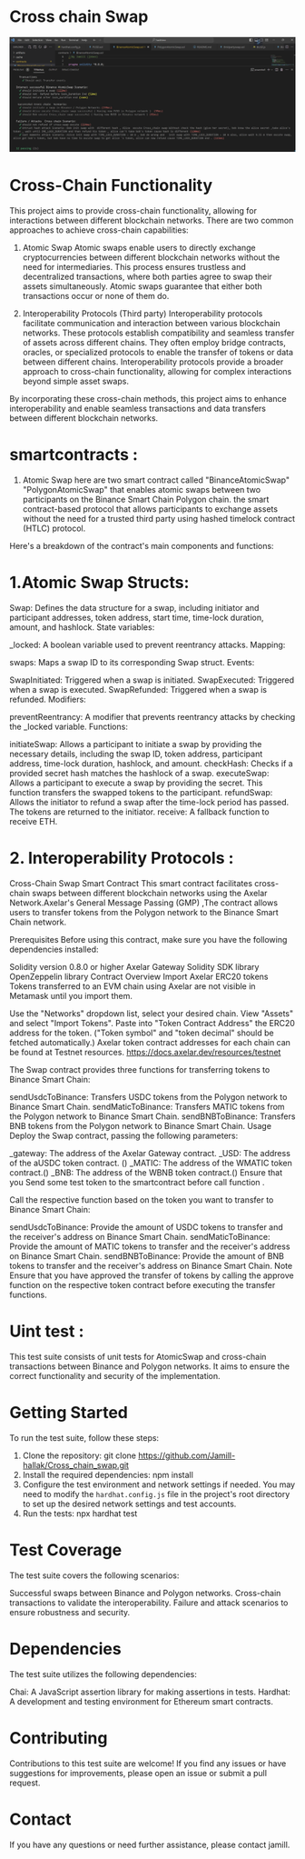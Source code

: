 # Cross chain Swap
![Example Image](hash1.png)

# Cross-Chain Functionality 

This project aims to provide cross-chain functionality, allowing for interactions between different blockchain networks. There are two common approaches to achieve cross-chain capabilities:

1. Atomic Swap
Atomic swaps enable users to directly exchange cryptocurrencies between different blockchain networks without the need for intermediaries. This process ensures trustless and decentralized transactions, where both parties agree to swap their assets simultaneously. Atomic swaps guarantee that either both transactions occur or none of them do.

2. Interoperability Protocols (Third party)
Interoperability protocols facilitate communication and interaction between various blockchain networks. These protocols establish compatibility and seamless transfer of assets across different chains. They often employ bridge contracts, oracles, or specialized protocols to enable the transfer of tokens or data between different chains. Interoperability protocols provide a broader approach to cross-chain functionality, allowing for complex interactions beyond simple asset swaps.

By incorporating these cross-chain methods, this project aims to enhance interoperability and enable seamless transactions and data transfers between different blockchain networks.

# smartcontracts : 

1. Atomic Swap
here are two smart contract called "BinanceAtomicSwap" "PolygonAtomicSwap" that enables atomic swaps between two participants on the Binance Smart Chain Polygon chain. the smart contract-based protocol that allows participants to exchange assets without the need for a trusted third party using hashed timelock contract (HTLC) protocol.

Here's a breakdown of the contract's main components and functions:

# 1.Atomic Swap Structs:

Swap: Defines the data structure for a swap, including initiator and participant addresses, token address, start time, time-lock duration, amount, and hashlock.
State variables:

_locked: A boolean variable used to prevent reentrancy attacks.
Mapping:

swaps: Maps a swap ID to its corresponding Swap struct.
Events:

SwapInitiated: Triggered when a swap is initiated.
SwapExecuted: Triggered when a swap is executed.
SwapRefunded: Triggered when a swap is refunded.
Modifiers:

preventReentrancy: A modifier that prevents reentrancy attacks by checking the _locked variable.
Functions:

initiateSwap: Allows a participant to initiate a swap by providing the necessary details, including the swap ID, token address, participant address, time-lock duration, hashlock, and amount.
checkHash: Checks if a provided secret hash matches the hashlock of a swap.
executeSwap: Allows a participant to execute a swap by providing the secret. This function transfers the swapped tokens to the participant.
refundSwap: Allows the initiator to refund a swap after the time-lock period has passed. The tokens are returned to the initiator.
receive: A fallback function to receive ETH.

# 2. Interoperability Protocols : 


Cross-Chain Swap Smart Contract
This smart contract facilitates cross-chain swaps between different blockchain networks using the Axelar Network.Axelar's General Message Passing (GMP) ,The contract allows users to transfer tokens from the Polygon network to the Binance Smart Chain network.

Prerequisites
Before using this contract, make sure you have the following dependencies installed:

Solidity version 0.8.0 or higher
Axelar Gateway Solidity SDK library
OpenZeppelin library
Contract Overview
Import Axelar ERC20 tokens
Tokens transferred to an EVM chain using Axelar are not visible in Metamask until you import them.

Use the "Networks" dropdown list, select your desired chain.
View "Assets" and select "Import Tokens".
Paste into "Token Contract Address" the ERC20 address for the token. ("Token symbol" and "token decimal" should be fetched automatically.)
Axelar token contract addresses for each chain can be found at Testnet resources. https://docs.axelar.dev/resources/testnet

The Swap contract provides three functions for transferring tokens to Binance Smart Chain:

sendUsdcToBinance: Transfers USDC tokens from the Polygon network to Binance Smart Chain.
sendMaticToBinance: Transfers MATIC tokens from the Polygon network to Binance Smart Chain.
sendBNBToBinance: Transfers BNB tokens from the Polygon network to Binance Smart Chain.
Usage
Deploy the Swap contract, passing the following parameters:

_gateway: The address of the Axelar Gateway contract.
_USD: The address of the aUSDC token contract. ()
_MATIC: The address of the WMATIC token contract.()
_BNB: The address of the WBNB token contract.()
Ensure that you Send some test token to the smartcontract before call function .

Call the respective function based on the token you want to transfer to Binance Smart Chain:

sendUsdcToBinance: Provide the amount of USDC tokens to transfer and the receiver's address on Binance Smart Chain.
sendMaticToBinance: Provide the amount of MATIC tokens to transfer and the receiver's address on Binance Smart Chain.
sendBNBToBinance: Provide the amount of BNB tokens to transfer and the receiver's address on Binance Smart Chain.
Note
Ensure that you have approved the transfer of tokens by calling the approve function on the respective token contract before executing the transfer functions.

# Uint test : 

This test suite consists of unit tests for AtomicSwap and cross-chain transactions between Binance and Polygon networks. It aims to ensure the correct functionality and security of the implementation.

# Getting Started
To run the test suite, follow these steps:

1. Clone the repository: git clone <https://github.com/Jamill-hallak/Cross_chain_swap.git>
2. Install the required dependencies: npm install
3. Configure the test environment and network settings if needed. You may need to modify the `hardhat.config.js` file in the project's root directory to set up the desired network settings and test accounts.
4. Run the tests: npx hardhat test


# Test Coverage
The test suite covers the following scenarios:

Successful swaps between Binance and Polygon networks.
Cross-chain transactions to validate the interoperability.
Failure and attack scenarios to ensure robustness and security.

# Dependencies

The test suite utilizes the following dependencies:

Chai: A JavaScript assertion library for making assertions in tests.
Hardhat: A development and testing environment for Ethereum smart contracts.

# Contributing
Contributions to this test suite are welcome! If you find any issues or have suggestions for improvements, please open an issue or submit a pull request.



# Contact
If you have any questions or need further assistance, please contact jamill.
